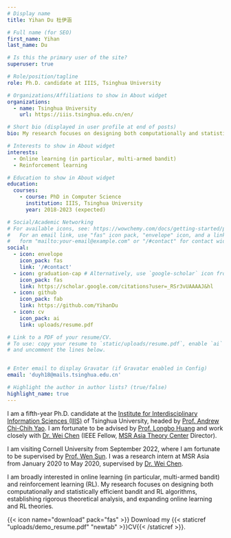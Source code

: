 ```yaml
---
# Display name
title: Yihan Du 杜伊涵

# Full name (for SEO)
first_name: Yihan
last_name: Du

# Is this the primary user of the site?
superuser: true

# Role/position/tagline
role: Ph.D. candidate at IIIS, Tsinghua University

# Organizations/Affiliations to show in About widget
organizations:
  - name: Tsinghua University
    url: https://iiis.tsinghua.edu.cn/en/

# Short bio (displayed in user profile at end of posts)
bio: My research focuses on designing both computationally and statistically efficient bandit and RL algorithms, establishing rigorous theoretical analysis, and expanding online learning and RL theories.

# Interests to show in About widget
interests:
  - Online learning (in particular, multi-armed bandit)
  - Reinforcement learning

# Education to show in About widget
education:
  courses:
    - course: PhD in Computer Science
      institution: IIIS, Tsinghua University
      year: 2018-2023 (expected)

# Social/Academic Networking
# For available icons, see: https://wowchemy.com/docs/getting-started/page-builder/#icons
#   For an email link, use "fas" icon pack, "envelope" icon, and a link in the
#   form "mailto:your-email@example.com" or "/#contact" for contact widget.
social:
  - icon: envelope
    icon_pack: fas
    link: '/#contact'
  - icon: graduation-cap # Alternatively, use `google-scholar` icon from `ai` icon pack
    icon_pack: fas
    link: https://scholar.google.com/citations?user=_RSr3vUAAAAJ&hl
  - icon: github
    icon_pack: fab
    link: https://github.com/YihanDu
  - icon: cv
    icon_pack: ai
    link: uploads/resume.pdf

# Link to a PDF of your resume/CV.
# To use: copy your resume to `static/uploads/resume.pdf`, enable `ai` icons in `params.yaml`,
# and uncomment the lines below.


# Enter email to display Gravatar (if Gravatar enabled in Config)
email: 'duyh18@mails.tsinghua.edu.cn'

# Highlight the author in author lists? (true/false)
highlight_name: true
---
```


I am a fifth-year Ph.D. candidate at the [Institute for Interdisciplinary Information Sciences (IIIS)](https://iiis.tsinghua.edu.cn/en/) of Tsinghua University, headed by [Prof. Andrew Chi-Chih Yao](https://iiis.tsinghua.edu.cn/yao/). I am fortunate to be advised by [Prof. Longbo Huang](https://people.iiis.tsinghua.edu.cn/~huang/) and work closely with [Dr. Wei Chen](https://www.microsoft.com/en-us/research/people/weic/) (IEEE Fellow, [MSR Asia Theory Center](https://www.microsoft.com/en-us/research/group/msr-asia-theory-center/) Director).  

I am visiting Cornell University from September 2022, where I am fortunate to be supervised by [Prof. Wen Sun](https://wensun.github.io/). I was a research intern at MSR Asia from January 2020 to May 2020, supervised by [Dr. Wei Chen](https://www.microsoft.com/en-us/research/people/weic/). 

I am broadly interested in online learning (in particular, multi-armed bandit) and reinforcement learning (RL). 
My research focuses on designing both computationally and statistically efficient bandit and RL algorithms, establishing rigorous theoretical analysis, and expanding online learning and RL theories.

{{< icon name="download" pack="fas" >}} Download my {{< staticref "uploads/demo_resume.pdf" "newtab" >}}CV{{< /staticref >}}.
